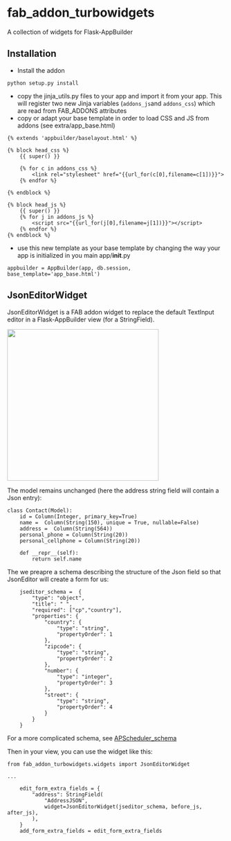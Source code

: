 # fab_addon_turbowidgets
A collection of widgets for Flask-AppBuilder


## Installation
* Install the addon
````
python setup.py install
````
* copy the jinja_utils.py files to your app and import it from your app. This will register two new Jinja variables (`addons_js`and `addons_css`) which are read from FAB_ADDONS attributes
* copy or adapt your base template in order to load CSS and JS from addons (see extra/app_base.html)
```
{% extends 'appbuilder/baselayout.html' %}

{% block head_css %}
    {{ super() }}

    {% for c in addons_css %}
        <link rel="stylesheet" href="{{url_for(c[0],filename=c[1])}}">
    {% endfor %}

{% endblock %}

{% block head_js %}
    {{ super() }}
    {% for j in addons_js %}
        <script src="{{url_for(j[0],filename=j[1])}}"></script>
    {% endfor %}
{% endblock %}
```
* use this new template as your base template by changing the way your app is initialized in you main app/__init__.py
```
appbuilder = AppBuilder(app, db.session, base_template='app_base.html')
```

## JsonEditorWidget
JsonEditorWidget is a FAB addon widget to replace the default TextInput editor in a Flask-AppBuilder view (for a StringField).

<img src="docs/images/json_editor_dependencies.gif" width="350">

The model remains unchanged (here the address string field will contain a Json entry):
```
class Contact(Model):
    id = Column(Integer, primary_key=True)
    name =  Column(String(150), unique = True, nullable=False)
    address =  Column(String(564))
    personal_phone = Column(String(20))
    personal_cellphone = Column(String(20))

    def __repr__(self):
        return self.name

```

The we preapre a schema describing the structure of the Json field so that JsonEditor will create a form for us:
```
    jseditor_schema =  {
        "type": "object",
        "title": " ",
        "required": ["cp","country"],
        "properties": {
            "country": {
                "type": "string",
                "propertyOrder": 1
            },
            "zipcode": {
                "type": "string",
                "propertyOrder": 2
            },
            "number": {
                "type": "integer",
                "propertyOrder": 3
            },
            "street": {
                "type": "string",
                "propertyOrder": 4
            }
        }
    }
```

For a more complicated schema, see [APScheduler_schema](docs/APScheduler_schema.md)

Then in your view, you can use the widget like this:
```
from fab_addon_turbowidgets.widgets import JsonEditorWidget

...

    edit_form_extra_fields = {
        "address": StringField(
            "AddressJSON",
            widget=JsonEditorWidget(jseditor_schema, before_js, after_js),
        ),
    }
    add_form_extra_fields = edit_form_extra_fields
```
